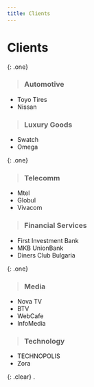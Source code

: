 ```yaml
---
title: Clients 
---
```


# Clients

{: .one}
>### Automotive
- Toyo Tires
- Nissan
>
> ### Luxury Goods
- Swatch
- Omega
 
{: .one}
>### Telecomm
- Mtel
- Globul
- Vivacom
>
>### Financial Services
- First Investment Bank
- MKB UnionBank
- Diners Club Bulgaria

{: .one}
>### Media
- Nova TV
- BTV
- WebCafe
- InfoMedia
>
>### Technology
- TECHNOPOLIS
- Zora

{: .clear}
.